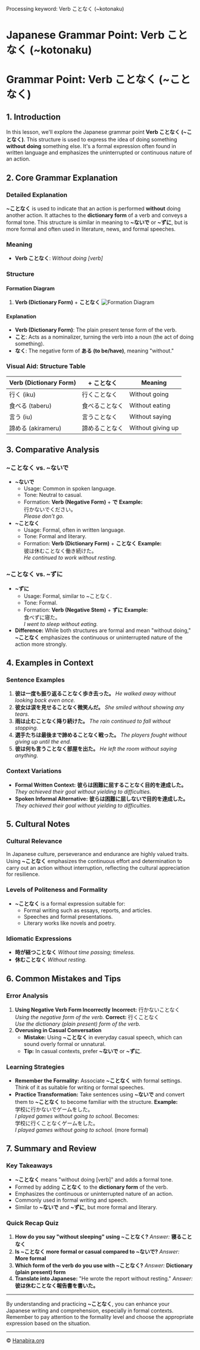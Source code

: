 Processing keyword: Verb ことなく (~kotonaku)
# Japanese Grammar Point: Verb ことなく (~kotonaku)
# Grammar Point: Verb ことなく (~ことなく)
## 1. Introduction
In this lesson, we'll explore the Japanese grammar point **Verb ことなく (~ことなく)**. This structure is used to express the idea of doing something **without doing** something else. It's a formal expression often found in written language and emphasizes the uninterrupted or continuous nature of an action.
## 2. Core Grammar Explanation
### Detailed Explanation
**~ことなく** is used to indicate that an action is performed **without** doing another action. It attaches to the **dictionary form** of a verb and conveys a formal tone. This structure is similar in meaning to **~ないで** or **~ずに**, but is more formal and often used in literature, news, and formal speeches.
### Meaning
- **Verb ことなく**: *Without doing [verb]*
### Structure
#### Formation Diagram
1. **Verb (Dictionary Form)** + **ことなく**
   ![Formation Diagram](https://i.imgur.com/formation-diagram.png)
#### Explanation
- **Verb (Dictionary Form)**: The plain present tense form of the verb.
- **こと**: Acts as a nominalizer, turning the verb into a noun (the act of doing something).
- **なく**: The negative form of **ある (to be/have)**, meaning "without."
### Visual Aid: Structure Table
| Verb (Dictionary Form) | + ことなく      | Meaning                   |
|------------------------|-----------------|---------------------------|
| 行く (iku)             | 行くことなく    | Without going             |
| 食べる (taberu)        | 食べることなく  | Without eating            |
| 言う (iu)              | 言うことなく    | Without saying            |
| 諦める (akirameru)     | 諦めることなく  | Without giving up         |
## 3. Comparative Analysis
### ~ことなく vs. ~ないで
- **~ないで**
  - Usage: Common in spoken language.
  - Tone: Neutral to casual.
  - Formation: **Verb (Negative Form)** + **で**
  **Example:**  
  行かないでください。  
  *Please don't go.*
- **~ことなく**
  - Usage: Formal, often in written language.
  - Tone: Formal and literary.
  - Formation: **Verb (Dictionary Form)** + **ことなく**
  **Example:**  
  彼は休むことなく働き続けた。  
  *He continued to work without resting.*
### ~ことなく vs. ~ずに
- **~ずに**
  - Usage: Formal, similar to ~ことなく.
  - Tone: Formal.
  - Formation: **Verb (Negative Stem)** + **ずに**
  **Example:**  
  食べずに寝た。  
  *I went to sleep without eating.*
- **Difference:** While both structures are formal and mean "without doing," **~ことなく** emphasizes the continuous or uninterrupted nature of the action more strongly.
## 4. Examples in Context
### Sentence Examples
1. **彼は一度も振り返ることなく歩き去った。**
   *He walked away without looking back even once.*
2. **彼女は涙を見せることなく微笑んだ。**
   *She smiled without showing any tears.*
3. **雨は止むことなく降り続けた。**
   *The rain continued to fall without stopping.*
4. **選手たちは最後まで諦めることなく戦った。**
   *The players fought without giving up until the end.*
5. **彼は何も言うことなく部屋を出た。**
   *He left the room without saying anything.*
### Context Variations
- **Formal Written Context:**
  **彼らは困難に屈することなく目的を達成した。**
  *They achieved their goal without yielding to difficulties.*
- **Spoken Informal Alternative:**
  **彼らは困難に屈しないで目的を達成した。**
  *They achieved their goal without yielding to difficulties.*
## 5. Cultural Notes
### Cultural Relevance
In Japanese culture, perseverance and endurance are highly valued traits. Using **~ことなく** emphasizes the continuous effort and determination to carry out an action without interruption, reflecting the cultural appreciation for resilience.
### Levels of Politeness and Formality
- **~ことなく** is a formal expression suitable for:
  - Formal writing such as essays, reports, and articles.
  - Speeches and formal presentations.
  - Literary works like novels and poetry.
### Idiomatic Expressions
- **時が経つことなく**
  *Without time passing; timeless.*
- **休むことなく**
  *Without resting.*
## 6. Common Mistakes and Tips
### Error Analysis
1. **Using Negative Verb Form Incorrectly**
   **Incorrect:** 行かないことなく  
   *Using the negative form of the verb.*
   **Correct:** 行くことなく  
   *Use the dictionary (plain present) form of the verb.*
2. **Overusing in Casual Conversation**
   - **Mistake:** Using **~ことなく** in everyday casual speech, which can sound overly formal or unnatural.
   - **Tip:** In casual contexts, prefer **~ないで** or **~ずに**.
### Learning Strategies
- **Remember the Formality:** Associate **~ことなく** with formal settings. Think of it as suitable for writing or formal speeches.
- **Practice Transformation:** Take sentences using **~ないで** and convert them to **~ことなく** to become familiar with the structure.
  **Example:**  
  学校に行かないでゲームをした。  
  *I played games without going to school.*
  Becomes:  
  学校に行くことなくゲームをした。  
  *I played games without going to school.* (more formal)
## 7. Summary and Review
### Key Takeaways
- **~ことなく** means "without doing [verb]" and adds a formal tone.
- Formed by adding **ことなく** to the **dictionary form** of the verb.
- Emphasizes the continuous or uninterrupted nature of an action.
- Commonly used in formal writing and speech.
- Similar to **~ないで** and **~ずに**, but more formal and literary.
### Quick Recap Quiz
1. **How do you say "without sleeping" using ~ことなく?**
   *Answer:* **寝ることなく**
2. **Is ~ことなく more formal or casual compared to ~ないで?**
   *Answer:* **More formal**
3. **Which form of the verb do you use with ~ことなく?**
   *Answer:* **Dictionary (plain present) form**
4. **Translate into Japanese:** "He wrote the report without resting."
   *Answer:* **彼は休むことなく報告書を書いた。**

---
By understanding and practicing **~ことなく**, you can enhance your Japanese writing and comprehension, especially in formal contexts. Remember to pay attention to the formality level and choose the appropriate expression based on the situation.


---

© [Hanabira.org](https://hanabira.org)
